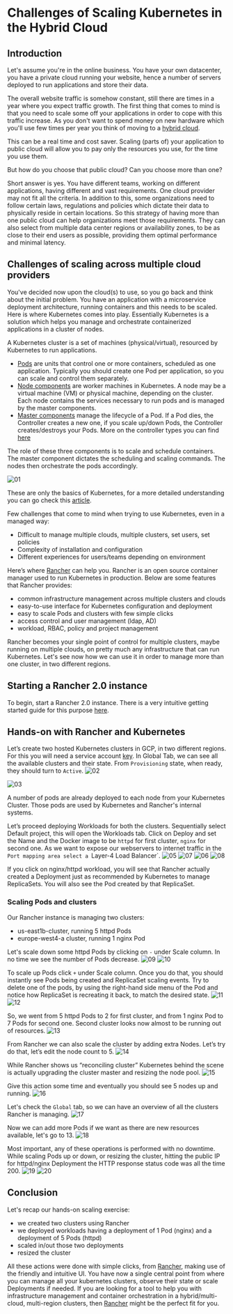 # **Challenges of Scaling Kubernetes in the Hybrid Cloud**



## Introduction

Let's assume you're in the online business. You have your own datacenter, you have a private cloud running your website, hence a number of servers deployed to run applications and store their data.

The overall website traffic is somehow constant, still there are times in a year where you expect traffic growth. The first thing that comes to mind is that you need to scale some off your applications in order to cope with this traffic increase. As you don't want to spend money on new hardware which you'll use few times per year you think of moving to a [hybrid cloud](https://searchcloudcomputing.techtarget.com/definition/hybrid-cloud).

This can be a real time and cost saver. Scaling (parts of) your application to public cloud will allow you to pay only the resources you use, for the time you use them.

But how do you choose that public cloud? Can you choose more than one?

Short answer is yes. 
You have different teams, working on different applications, having different and vast requirements. One cloud provider may not fit all the criteria. In addition to this, some organizations need to follow certain laws, regulations and policies which dictate their data to physically reside in certain locations. So this strategy of having more than one public cloud can help organizations meet those requirements. They can also select from multiple data center regions or availability zones, to be as close to their end users as possible, providing them optimal performance and minimal latency.

## Challenges of scaling across multiple cloud providers

You've decided now upon the cloud(s) to use, so you go back and think about the initial problem. You have an application with a microservice deployment architecture, running containers and this needs to be scaled. Here is where Kubernetes comes into play. Essentially Kubernetes is a solution which helps you manage and orchestrate containerized applications in a cluster of nodes. 

A Kubernetes cluster is a set of machines (physical/virtual), resourced by Kubernetes to run applications.
- [Pods](https://kubernetes.io/docs/concepts/workloads/pods/pod/) are units that control one or more containers, scheduled as one application. Typically you should create one Pod per application, so you can scale and control them separately.
- [Node components](https://kubernetes.io/docs/concepts/architecture/nodes/#what-is-a-node) are worker machines in Kubernetes. A node may be a virtual machine (VM) or physical machine, depending on the cluster. Each node contains the services necessary to run pods and is managed by the master components.
- [Master components](https://kubernetes.io/docs/concepts/overview/components/#master-components) manage the lifecycle of a Pod. If a Pod dies, the Controller creates a new one, if you scale up/down Pods, the Controller creates/destroys your Pods. More on the controller types you can find [here](https://kubernetes.io/docs/concepts/workloads/controllers/replicaset/)

The role of these three components is to scale and schedule containers. The master component dictates the scheduling and scaling commands. The nodes then orchestrate the pods accordingly.

![01](images/01-rancher-k8s-architecture.png)

These are only the basics of Kubernetes, for a more detailed understanding you can go check this [article](https://rancher.com/blog/2018/2018-09-07-introduction-to-kubernetes/).


Few challenges that come to mind when trying to use Kubernetes, even in a managed way:
- Difficult to manage multiple clouds, multiple clusters, set users, set policies
- Complexity of installation and configuration
- Different experiences for users/teams depending on environment 

Here’s where [Rancher](https://rancher.com/) can help you. Rancher is an open source container manager used to run Kubernetes in production. Below are some features that Rancher provides:
- common infrastructure management across multiple clusters and clouds
- easy-to-use interface for Kubernetes configuration and deployment 
- easy to scale Pods and clusters with few simple clicks
- access control and user management (ldap, AD)
- workload, RBAC, policy and project management


Rancher becomes your single point of control for multiple clusters, maybe running on multiple clouds, on pretty much any infrastructure that can run Kubernetes.
Let's see now how we can use it in order to manage more than one cluster, in two different regions.

## Starting a Rancher 2.0 instance

To begin, start a Rancher 2.0 instance. There is a very intuitive getting started guide for this purpose [here](https://rancher.com/quick-start/).

## Hands-on with Rancher and Kubernetes
Let’s create two hosted Kubernetes clusters in GCP, in two different regions. For this you will need a service account [key](https://cloud.google.com/iam/docs/creating-managing-service-account-keys).
In Global Tab, we can see all the available clusters and their state. From `Provisioning` state, when ready, they should turn to `Active`.
![02](images/02-rancher-provisioning-clusters.png)

![03](images/03-rancher-clusters-tab.png)

A number of pods are already deployed to each node from your Kubernetes Cluster. Those pods are used by Kubernetes and Rancher's internal systems. 

Let’s proceed deploying Workloads for both the clusters. Sequentially select Default project, this will open the Workloads tab. Click on Deploy and set the Name and the Docker image to be `httpd` for first cluster, `nginx` for second one. As we want to expose our webservers to internet traffic in the `Port mapping area select a `Layer-4 Load Balancer`.
![05](images/05-rancher-workload-httpd.png)
![07](images/07-rancher-pod-httpd.png)
![06](images/06-rancher-workload-nginx.png)
![08](images/08-rancher-pod-nginx.png)

If you click on nginx/httpd workload, you will see that Rancher actually created a Deployment just as recommended by Kubernetes to manage ReplicaSets. You will also see the Pod created by that ReplicaSet.

### Scaling Pods and clusters

Our Rancher instance is managing two clusters:
- us-east1b-cluster, running 5 httpd Pods
- europe-west4-a cluster, running 1 nginx Pod

Let's scale down some httpd Pods by clicking on `-` under Scale column. In no time we see the number of Pods decrease.
![09](images/09-rancher-scale-down.png)
![10](images/10-rancher-scale-down2.png)

To scale up Pods click `+` under Scale column. Once you do that, you should instantly see Pods being created and ReplicaSet scaling events. Try to delete one of the pods, by using the right-hand side menu of the Pod and notice how ReplicaSet is recreating it back, to match the desired state.
![11](images/11-rancher-scale-up.png)
![12](images/12-rancher-scale-up2.png)

So, we went from 5 httpd Pods to 2 for first cluster, and from 1 nginx Pod to 7 Pods for second one. Second cluster looks now almost to be running out of resources.
![13](images/13-rancher-cluster-after-scale.png)

From Rancher we can also scale the cluster by adding extra Nodes. Let’s try do that, let’s edit the node count to 5.
![14](images/14-rancher-scale-cluster.png)

While Rancher shows us “reconciling cluster” Kubernetes behind the scene is actually upgrading the cluster master and resizing the node pool.
![15](images/15-rancher-cluster-updating.png)

Give this action some time and eventually you should see 5 nodes up and running.
![16](images/16-rancher-cluster-after-scale.png)

Let's check the `Global` tab, so we can have an overview of all the clusters Rancher is managing.
![17](images/17-rancher-clusters-tab2.png)
 
Now we can add more Pods if we want as there are new resources available, let's go to 13.
![18](images/18-rancher-scale-up3.png)

Most important, any of these operations is performed with no downtime. While scaling Pods up or down, or resizing the cluster, hitting the public IP for httpd/nginx Deployment the HTTP response status code was all the time 200.
![19](images/19-rancher-httpd-statuscode.png)
![20](images/20-rancher-nginx-statuscode.png)

## Conclusion

Let's recap our hands-on scaling exercise:
- we created two clusters using Rancher
- we deployed workloads having a deployment of 1 Pod (nginx) and a deployment of 5 Pods (httpd)
- scaled in/out those two deployments
- resized the cluster


All these actions were done with simple clicks, from [Rancher](https://rancher.com/), making use of the friendly and intuitive UI. You have now a single central point from where you can manage all your kubernetes clusters, observe their state or scale Deployments if needed. If you are looking for a tool to help you with infrastructure management and container orchestration in a hybrid/multi-cloud, multi-region clusters, then [Rancher](https://rancher.com/) might be the perfect fit for you.
